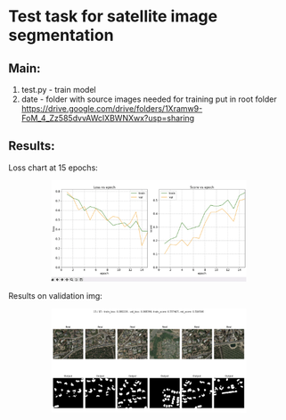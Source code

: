 # Test task for satellite image segmentation

## Main:
1. test.py - train model
2. date - folder with source images needed for training 
put in root folder
https://drive.google.com/drive/folders/1Xramw9-FoM_4_Zz585dvvAWclXBWNXwx?usp=sharing

## Results: 
Loss chart at 15 epochs:

<p align="center"> 
  <img src="res1.png" width="350"/>
</p>

Results on validation img:
<p align="center"> 
  <img src="res2.png" width="350"/>
</p>